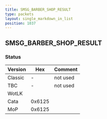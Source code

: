 ```yaml
---
title: SMSG_BARBER_SHOP_RESULT
type: packets
layout: single_markdown_in_list
position: 1037
---
```


## SMSG_BARBER_SHOP_RESULT

### Status

Version    | Hex        | Comment
---------- | ---------- | ----------
Classic    | -          | not used
TBC        | -          | not used
WotLK      |            |
Cata       | 0x6125     |
MoP        | 0x6125     |